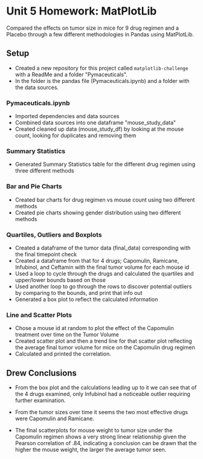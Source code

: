 # Unit 5 Homework: MatPlotLib

Compared the effects on tumor size in mice for 9 drug regimen and a Placebo through a few different methodologies in Pandas using MatPlotLib.


## Setup

* Created a new repository for this project called `matplotlib-challenge` with a ReadMe and a folder "Pymaceuticals".  
* In the folder is the pandas file (Pymaceuticals.ipynb) and a folder with the data sources.

### Pymaceuticals.ipynb

* Imported dependencies and data sources
* Combined data sources into one dataframe "mouse_study_data"
* Created cleaned up data (mouse_study_df) by looking at the mouse count, looking for duplicates and removing them

### Summary Statistics
* Generated Summary Statistics table for the different drug regimen using three different methods

### Bar and Pie Charts
* Created bar charts for drug regimen vs mouse count using two different methods
* Created pie charts showing gender distribution using two different methods

### Quartiles, Outliers and Boxplots
* Created a dataframe of the tumor data (final_data) corresponding with the final timepoint check
* Created a dataframe from that for 4 drugs; Capomulin, Ramicane, Infubinol, and Ceftamin with the final tumor volume for each mouse id
* Used a loop to cycle through the drugs and calculated the quartiles and upper/lower bounds based on those 
* Used another loop to go through the rows to discover potential outliers by comparing to the bounds, and print that info out
* Generated a box plot to reflect the calculated information

### Line and Scatter Plots
* Chose a mouse id at random to plot the effect of the Capomulin treatment over time on the Tumor Volume
* Created scatter plot and then a trend line for that scatter plot reflecting the average final tumor volume for mice on the Capomulin drug regimen
* Calculated and printed the correlation.

## Drew Conclusions

* From the box plot and the calculations leading up to it we can see that of the 4 drugs examined, only Infubinol had a noticeable outlier requiring further examination.

* From the tumor sizes over time it seems the two most effective drugs were Capomulin and Ramicane.

* The final scatterplots for mouse weight to tumor size under the Capomulin regimen shows a very strong linear relationship given the Pearson correlation of .84, indicating a conclusion can be drawn that the higher the mouse weight, the larger the average tumor seen.